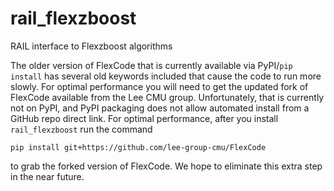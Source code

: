 # rail_flexzboost
RAIL interface to Flexzboost algorithms

The older version of FlexCode that is currently available via PyPI/`pip install` has several old keywords included that cause the code to run more slowly.  For optimal performance you will need to get the updated fork of FlexCode available from the Lee CMU group.   Unfortunately, that is currently not on PyPI, and PyPI packaging does not allow automated install from a GitHub repo direct link.  For optimal performance, after you install `rail_flexzboost`  run the command
```
pip install git+https://github.com/lee-group-cmu/FlexCode
```
to grab the forked version of FlexCode.  We hope to eliminate this extra step in the near future.
